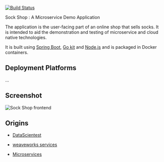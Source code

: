 [![Build Status](https://travis-ci.org/microservices-demo/microservices-demo.svg?branch=master)](https://travis-ci.org/microservices-demo/microservices-demo)

Sock Shop : A Microservice Demo Application

The application is the user-facing part of an online shop that sells socks. It is intended to aid the demonstration and testing of microservice and cloud native technologies.

It is built using [Spring Boot](http://projects.spring.io/spring-boot/), [Go kit](http://gokit.io) and [Node.js](https://nodejs.org/) and is packaged in Docker containers.

## Deployment Platforms
...

## Screenshot

![Sock Shop frontend](https://github.com/microservices-demo/microservices-demo.github.io/raw/master/assets/sockshop-frontend.png)

## Origins

- [DataScientest](https://github.com/DataScientest/microservices-app/tree/master)

- [weaveworks services](https://github.com/weaveworks)

- [Microservices](https://github.com/microservices-demo)

## 

